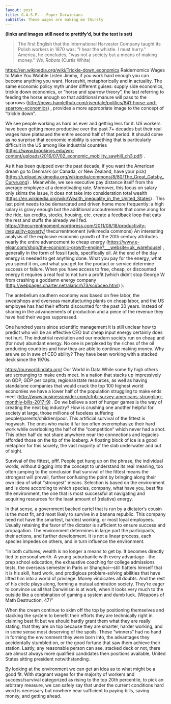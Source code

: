```yaml
---
layout: post
title: G.A.S.P. - Paper Darwinians
subtitle: These wages are making me thirsty
---
```


**(links and images still need to prettify'd, but the text is set)** 

> The first English that the International Harvester Company taught its Polish workers in 1870 was: "I hear the whistle. I must hurry." America, he concludes, "was not a society but a means of making money."  _We, Robots_ (Curtis White)

https://en.wikipedia.org/wiki/Trickle-down_economics
Raidernomics
Wages to Make You Wabble
Listen Jimmy, if you work hard enough you can become anything you want. Horseshit, metaphorically and in actuality. The same economic policy myth under different guises: supply side economics, trickle down economics, or “horse and sparrow theory”, the last referring to feeding the horse enough so that additional manure will pass to the sparrows (http://news.hamlethub.com/riverdale/politics/841-horse-and-sparrow-economics) , provides a more appropriate image to the concept of “trickle down”.

We see people working as hard as ever and getting less for it. US workers have been getting more productive over the past 7+ decades but their real wages have plateaued the entire second half of that period. It should come as no surprise that economic mobility is something that is particularly difficult in the US among like industrial countries (https://www.brookings.edu/wp-content/uploads/2016/07/02_economic_mobility_sawhill_ch3.pdf) .

As it has been quipped over the past decade, if you want the American dream go to Denmark (or Canada, or New Zealand, have your pick) (https://upload.wikimedia.org/wikipedia/commons/8/80/The_Great_Gatsby_Curve.png) . Meanwhile, we see executive pay distance itself from the average employee at a demotivating rate. Moreover, this focus on salary only skims the issue, it does not take into consideration total wealth (https://en.wikipedia.org/wiki/Wealth_inequality_in_the_United_States) . This last point needs to be demarcated and driven home more frequently: a high salary is gravy enough but the additional accoutrements that come along for the ride, tax credits, stocks, housing, etc. create a feedback loop that eats the rest and stuffs the already well fed.
https://thecurrentmoment.wordpress.com/2011/08/18/productivity-inequality-poverty/
thecurrentmoment  (wikimedia commons)
An interesting analysis of the explosive economic growth of the 20th century attributes nearly the entire advancement to cheap energy (https://www.e-elgar.com/shop/the-economic-growth-engine?___website=uk_warehouse) , generally in the form of fossil fuels, specifically oil. At the end of the day energy is needed to get anything done. What you pay for the energy, what you spend it on, and what you get for the product or service determine success or failure. When you have access to free, cheap, or discounted energy it requires a real fool to not turn a profit (which didn’t stop George W from crashing a goddamn energy company (http://webpages.charter.net/alaricrh73/sci/bceo.html) ).

The antebellum southern economy was based on free labor, the sweatshops and overseas manufacturing plants on cheap labor, and the US employee has had their efforts discounted for the past 30 years. Instead of sharing in the advancements of production and a piece of the revenue they have had their wages suppressed.

One hundred years since scientific management it is still unclear how to predict who will be an effective CEO but cheap input energy certainly does not hurt. The industrial revolution and our modern society run on cheap and (for now) abundant energy. No one is perplexed by the riches of the oil producing countries and how they are able to continue making money. Why are we so in awe of CEO ability? They have been working with a stacked deck since the 1970s.

https://ourworldindata.org/
Our World in Data
While some fly high others are scrounging to make ends meet. In a nation that stacks up impressively on GDP, GDP per capita, regional/state resources, as well as having standalone companies that would crack the top 100 highest world economies we have a lower half of the population struggling to make ends meet (http://www.businessinsider.com/cfpb-survey-americans-struggling-monthly-bills-2017-9) . Do we believe a sort of hunger games is the way of creating the next big industry? How is crushing one another helpful for society at large, those millions of faceless suffering people/parents/children/poor. This artificial survival of the fittest is hogwash. The ones who make it far too often overemphasize their hard work while overlooking the half of the “competition“ which never had a shot. This other half do not share anywhere near the connections and legacies afforded those on the tip of the iceberg. A floating block of ice is a good metaphor for this society, the vast majority of the slab
underwater and out of sight.

Survival of the fittest, pfff. People get hung up on the phrase, the individual words, without digging into the concept to understand its real meaning, too often jumping to the conclusion that survival of the fittest means the strongest will prevail, further confusing the point by bringing along their own idea of what “strongest” means. Selection is based on the environment and is done according to which species, company, what have you, best fits the environment, the one that is most successful at navigating and acquiring resources for the least amount of (relative) energy.

In that sense, a government backed cartel that is run by a dictator‘s cousin is the most fit, and most likely to survive in a banana republic. This company need not have the smartest, hardest working, or most loyal employees. Usually retaining the favor of the dictator is sufficient to ensure success and propagation. The environment determines in large part the participants, their actions, and further development. It is not a linear process, each species impedes on others, and in turn influence the environment.

“In both cultures, wealth is no longer a means to get by. It becomes directly tied to personal worth. A young suburbanite with every advantage—the prep school education, the exhaustive coaching for college admissions tests, the overseas semester in Paris or Shanghai—still flatters himself that it is his skill, hard work, and prodigious problem-solving abilities that have lifted him into a world of privilege. Money vindicates all doubts. And the rest of his circle plays along, forming a mutual admiration society. They’re eager to convince us all that Darwinism is at work, when it looks very much to the outside like a combination of gaming a system and dumb luck. (Weapons of Math Destruction, 47)”

When the cream continue to skim off the top by positioning themselves and stacking the system to benefit their efforts they are technically right in claiming best fit but we should hardly grant them what they are really stating, that they are on top because they are smarter, harder working, and in some sense most deserving of the spoils. These “winners” had no hand in forming the environment they were born into, the advantages they accidentally stumbled on, or the good fortune that saw them achieve their station. Lastly, any reasonable person can see, stacked deck or not, there are almost always more qualified candidates then positions available, United States sitting president notwithstanding.

By looking at the environment we can get an idea as to what might be a good fit. With stagnant wages for the majority of workers and success/survival categorized as rising to the top 20th percentile, to pick an arbitrary measure, we can safely say that under the current conditions hard word is necessary but nowhere near sufficient to paying bills, saving money, and getting ahead.
